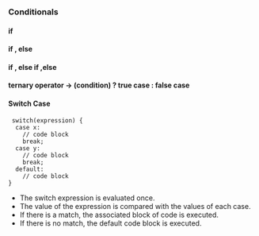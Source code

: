 ### Conditionals

#### if 
#### if , else
#### if , else if ,else 
#### ternary operator ->  (condition) ? true case : false case

#### Switch Case
```
 switch(expression) {
  case x:
    // code block
    break;
  case y:
    // code block
    break;
  default:
    // code block
}
```

- The switch expression is evaluated once.
- The value of the expression is compared with the values of each case.
- If there is a match, the associated block of code is executed.  
- If there is no match, the default code block is executed.